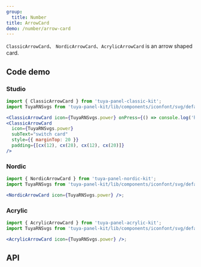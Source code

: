 ```yaml
---
group:
  title: Number
title: ArrowCard
demo: /number/arrow-card
---
```


<Desc>

`ClassicArrowCard`、 `NordicArrowCard`、`AcrylicArrowCard` is an arrow shaped card.

</Desc>

## Code demo

### Studio

```jsx
import { ClassicArrowCard } from 'tuya-panel-classic-kit';
import TuyaRNSvgs from 'tuya-panel-kit/lib/components/iconfont/svg/defaultSvg';

<ClassicArrowCard icon={TuyaRNSvgs.power} onPress={() => console.log('hhhhhh')} />
<ClassicArrowCard
  icon={TuyaRNSvgs.power}
  subText="switch card"
  style={{ marginTop: 20 }}
  padding={[cx(12), cx(28), cx(12), cx(20)]}
/>
```

### Nordic

```jsx
import { NordicArrowCard } from 'tuya-panel-nordic-kit';
import TuyaRNSvgs from 'tuya-panel-kit/lib/components/iconfont/svg/defaultSvg';

<NordicArrowCard icon={TuyaRNSvgs.power} />;
```

### Acrylic

```jsx
import { AcrylicArrowCard } from 'tuya-panel-acrylic-kit';
import TuyaRNSvgs from 'tuya-panel-kit/lib/components/iconfont/svg/defaultSvg';

<AcrylicArrowCard icon={TuyaRNSvgs.power} />;
```

## API

<API src="../../../node_modules/tuya-panel-style-switch-card/lib/index.d.ts" exports='["ClassicArrowCard"]'></API>
